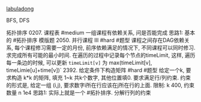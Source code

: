 
[labuladong](https://labuladong.gitee.io/algo/di-yi-zhan-da78c/shou-ba-sh-03a72/)


BFS, DFS

拓扑排序
0207. 课程表 #medium 一组课程有依赖关系, 问是否能完成
    思路1: 基本的 #拓扑排序 模版题
2050. 并行课程 III #hard #题型
    课程之间存在DAG依赖关系, 每个课程修习需要一定的月份, 前序依赖满足的情况下, 不同课程可以同时修习. 求完成所有可能的最小时间.
    在遍历的过程中记录每个节点的timeLimit, 这样, 遍历每一条边的时候, 可以更新 `timeLimit[v]` 为 max(timeLimit[v], timeLimie[u]+time[v])`
2392. 给定条件下构造矩阵 #hard #题型
    给定一个k, 要求构造 k*k 的矩阵, 填充 1~k 共k个数字, 其他位置填0. 要求满足行/列约束. 约束的形式是, 给定一组 (i,j), 要求数字i所在行应该在j所在行的上面. 限制: k 400, 约束数量 n 1e4
    思路1: 实际上就是一个 #拓扑排序. 分解行列的约束

